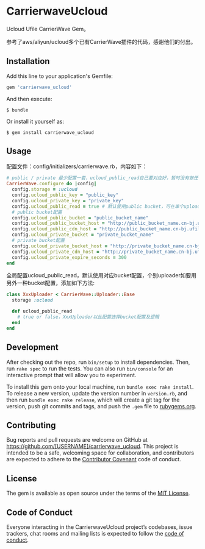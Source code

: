 # CarrierwaveUcloud

Ucloud Ufile CarrierWave Gem。

参考了aws/aliyun/ucloud多个已有CarrierWave插件的代码，感谢他们的付出。

## Installation

Add this line to your application's Gemfile:

```ruby
gem 'carrierwave_ucloud'
```

And then execute:

    $ bundle

Or install it yourself as:

    $ gem install carrierwave_ucloud

## Usage

配置文件：config/initializers/carrierwave.rb，内容如下：

```ruby
# public / private 最少配置一套，ucloud_public_read自己要对应好，暂时没有做任何校验逻辑
CarrierWave.configure do |config|
  config.storage = :ucloud
  config.ucloud_public_key = "public_key"
  config.ucloud_private_key = "private_key"
  config.ucloud_public_read = true # 默认使用public bucket，可在单个uploader覆写
  # public bucket配置
  config.ucloud_public_bucket = "public_bucket_name"
  config.ucloud_public_bucket_host = "http://public_bucket_name.cn-bj.ufileos.com"
  config.ucloud_public_cdn_host = "http://public_bucket_name.cn-bj.ufileos.com"
  config.ucloud_private_bucket = "private_bucket_name"
  # private bucket配置
  config.ucloud_private_bucket_host = "http://private_bucket_name.cn-bj.ufileos.com"
  config.ucloud_private_cdn_host = "http://private_bucket_name.cn-bj.ufileos.com"
  config.ucloud_private_expire_seconds = 300
end
```

全局配置ucloud_public_read，默认使用对应bucket配置，个别uploader如要用另外一种bucket配置，添加如下方法:
```ruby
class XxxUploader < CarrierWave::Uploader::Base
  storage :ucloud

  def ucloud_public_read
    # true or false，XxxUploader以此配置选择bucket配置及逻辑
  end
end
```


## Development

After checking out the repo, run `bin/setup` to install dependencies. Then, run `rake spec` to run the tests. You can also run `bin/console` for an interactive prompt that will allow you to experiment.

To install this gem onto your local machine, run `bundle exec rake install`. To release a new version, update the version number in `version.rb`, and then run `bundle exec rake release`, which will create a git tag for the version, push git commits and tags, and push the `.gem` file to [rubygems.org](https://rubygems.org).

## Contributing

Bug reports and pull requests are welcome on GitHub at https://github.com/[USERNAME]/carrierwave_ucloud. This project is intended to be a safe, welcoming space for collaboration, and contributors are expected to adhere to the [Contributor Covenant](http://contributor-covenant.org) code of conduct.

## License

The gem is available as open source under the terms of the [MIT License](https://opensource.org/licenses/MIT).

## Code of Conduct

Everyone interacting in the CarrierwaveUcloud project’s codebases, issue trackers, chat rooms and mailing lists is expected to follow the [code of conduct](https://github.com/[USERNAME]/carrierwave_ucloud/blob/master/CODE_OF_CONDUCT.md).
